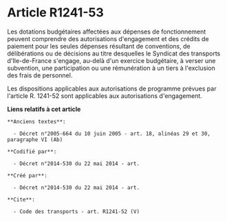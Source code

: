 # Article R1241-53

Les dotations budgétaires affectées aux dépenses de fonctionnement peuvent comprendre des autorisations d'engagement et des
crédits de paiement pour les seules dépenses résultant de conventions, de délibérations ou de décisions au titre desquelles
le Syndicat des transports d'Ile-de-France s'engage, au-delà d'un exercice budgétaire, à verser une subvention, une
participation ou une rémunération à un tiers à l'exclusion des frais de personnel. 

Les dispositions applicables aux autorisations de programme prévues par l'article R. 1241-52 sont applicables aux
autorisations d'engagement.

**Liens relatifs à cet article**

	**Anciens textes**:

	  - Décret n°2005-664 du 10 juin 2005 - art. 18, alinéas 29 et 30, paragraphe VI (Ab)

	**Codifié par**:

	  - Décret n°2014-530 du 22 mai 2014 - art.

	**Créé par**:

	  - Décret n°2014-530 du 22 mai 2014 - art.

	**Cite**:

	  - Code des transports - art. R1241-52 (V)
